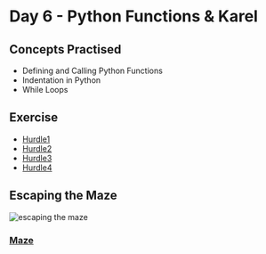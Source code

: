 # Day 6 - Python Functions & Karel
## Concepts Practised
- Defining and Calling Python Functions
- Indentation in Python
- While Loops

## Exercise

- [Hurdle1](https://github.com/darshannn10/100-days-of-Python/blob/main/day06/hurdle1.py)
- [Hurdle2](https://github.com/darshannn10/100-days-of-Python/blob/main/day06/hurdle2.py)
- [Hurdle3](https://github.com/darshannn10/100-days-of-Python/blob/main/day06/hurdle3.py)
- [Hurdle4](https://github.com/darshannn10/100-days-of-Python/blob/main/day06/hurdle4.py)

## Escaping the Maze

![escaping the maze](escaping_the_maze.gif)

### [Maze](https://github.com/darshannn10/100-days-of-Python/blob/main/day06/maze.py)
